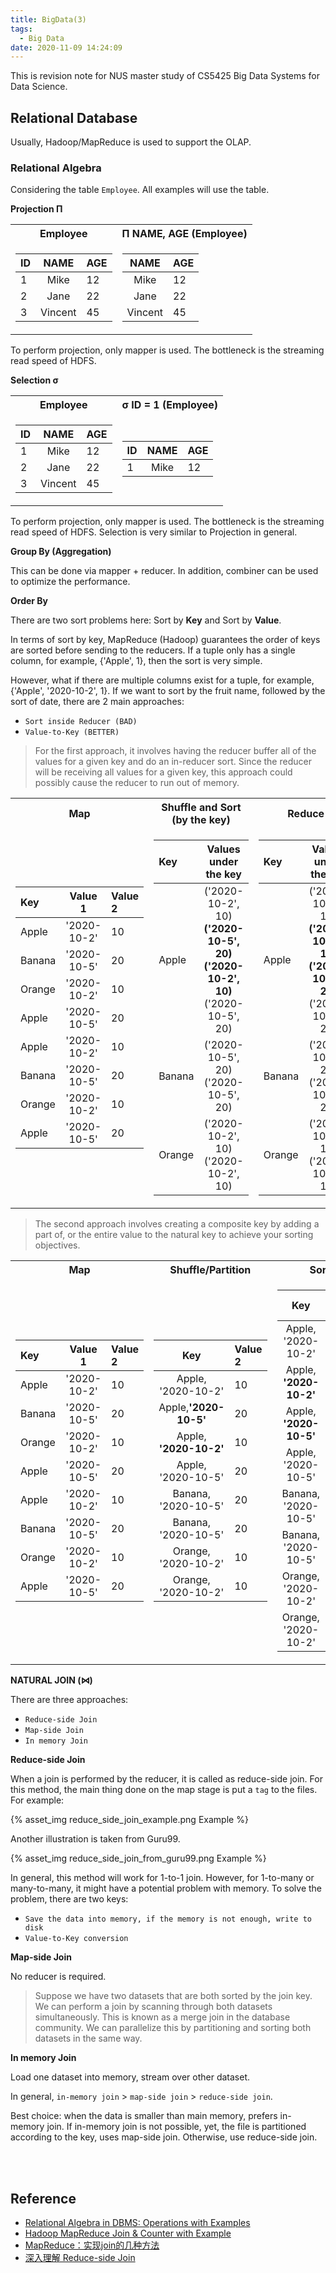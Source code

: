 ```yaml
---
title: BigData(3)
tags:
  - Big Data
date: 2020-11-09 14:24:09
---
```




This is revision note for NUS master study of CS5425 Big Data Systems for Data Science.

## Relational Database
Usually, Hadoop/MapReduce is used to support the OLAP.

### Relational Algebra

Considering the table `Employee`. All examples will use the table.

**Projection Π**

<table>
<tr><th> Employee </th><th> Π NAME, AGE (Employee) </th></tr>
<tr><td>

| ID    | NAME | AGE |
| :---- | :----:  | :---- |
| 1 | Mike | 12 |
| 2 | Jane | 22 |
| 3 | Vincent | 45 |

</td><td>

| NAME | AGE |
| :----:  | :---- |
| Mike | 12 |
| Jane | 22 |
| Vincent | 45 |

</td></tr> </table>

To perform projection, only mapper is used. The bottleneck is the streaming read speed of HDFS.

**Selection σ**

<table>
<tr><th> Employee </th><th> σ ID = 1 (Employee) </th></tr>
<tr><td>

| ID    | NAME | AGE |
| :---- | :----:  | :---- |
| 1 | Mike | 12 |
| 2 | Jane | 22 |
| 3 | Vincent | 45 |

</td><td>

| ID    | NAME | AGE |
| :---- | :----:  | :---- |
| 1 | Mike | 12 |

</td></tr> </table>

To perform projection, only mapper is used. The bottleneck is the streaming read speed of HDFS. Selection is very similar to Projection in general.

**Group By (Aggregation)**

This can be done via mapper + reducer. In addition, combiner can be used to optimize the performance. 

**Order By**

There are two sort problems here: Sort by **Key** and Sort by **Value**.

In terms of sort by key, MapReduce (Hadoop) guarantees the order of keys are sorted before sending to the reducers. If a tuple only has a single column, for example, {'Apple', 1}, then the sort is very simple.

However, what if there are multiple columns exist for a tuple, for example, {'Apple', '2020-10-2', 1}. If we want to sort by the fruit name, followed by the sort of date, there are 2 main approaches:

- `Sort inside Reducer (BAD)`
- `Value-to-Key (BETTER)`

> For the first approach, it involves having the reducer buffer all of the values for a given key and do an in-reducer sort. Since the reducer will be receiving all values for a given key, this approach could possibly cause the reducer to run out of memory. 

<table>
<tr>
  <th> Map </th>
  <th> Shuffle and Sort (by the key) </th>
  <th> Reduce </th>
</tr>
<tr>

<td>

| Key    | Value 1 | Value 2 |
| :---- | :----:  | :---- |
| Apple | '2020-10-2' | 10 |
| Banana | '2020-10-5' | 20 |
| Orange | '2020-10-2' | 10 |
| Apple | '2020-10-5' | 20 |
| Apple | '2020-10-2' | 10 |
| Banana | '2020-10-5' | 20 |
| Orange | '2020-10-2' | 10 |
| Apple | '2020-10-5' | 20 |
</td>
<td>

| Key    | Values under the key | 
| :---- | :----:  | 
| Apple | ('2020-10-2', 10)<br/> **('2020-10-5', 20)**<br/> **('2020-10-2', 10)**<br/> ('2020-10-5', 20) | 
| Banana | ('2020-10-5', 20)<br/> ('2020-10-5', 20) | 
| Orange | ('2020-10-2', 10)<br/> ('2020-10-2', 10) | 

</td>
<td>

| Key    | Values under the key | 
| :---- | :----:  | 
| Apple | ('2020-10-2', 10)<br/>  **('2020-10-2', 10)**<br/> **('2020-10-5', 20)**<br/>('2020-10-5', 20) | 
| Banana | ('2020-10-5', 20)<br/> ('2020-10-5', 20) | 
| Orange | ('2020-10-2', 10)<br/> ('2020-10-2', 10) | 
</td>
</tr> 

</table>

>The second approach involves creating a composite key by adding a part of, or the entire value to the natural key to achieve your sorting objectives. 

<table>
<tr>
  <th> Map </th>
  <th> Shuffle/Partition </th>
  <th> Sort </th>
</tr>
<tr>

<td>

| Key    | Value 1 | Value 2 |
| :---- | :----:  | :---- |
| Apple | '2020-10-2' | 10 |
| Banana | '2020-10-5' | 20 |
| Orange | '2020-10-2' | 10 |
| Apple | '2020-10-5' | 20 |
| Apple | '2020-10-2' | 10 |
| Banana | '2020-10-5' | 20 |
| Orange | '2020-10-2' | 10 |
| Apple | '2020-10-5' | 20 |
</td>
<td>

| Key    | Value 2 |
| :----:  | :---- |
| Apple, '2020-10-2' | 10 |
| Apple,**'2020-10-5'** | 20 |
| Apple, **'2020-10-2'** | 10 |
| Apple, '2020-10-5' | 20 |
| Banana, '2020-10-5' | 20 |
| Banana, '2020-10-5' | 20 |
| Orange, '2020-10-2' | 10 |
| Orange, '2020-10-2' | 10 |


</td>
<td>

| Key | Value 2 |
| :----:  | :---- |
| Apple, '2020-10-2' | 10 |
| Apple, **'2020-10-2'** | 20 |
| Apple, **'2020-10-5'** | 10 |
| Apple, '2020-10-5' | 20 |
| Banana, '2020-10-5' | 20 |
| Banana, '2020-10-5' | 20 |
| Orange, '2020-10-2' | 10 |
| Orange, '2020-10-2' | 10 |
</td>
</tr> 

</table>

**NATURAL JOIN (⋈)**

There are three approaches:

- `Reduce-side Join`
- `Map-side Join`
- `In memory Join`

**Reduce-side Join**

When a join is performed by the reducer, it is called as reduce-side join. For this method, the main thing done on the map stage is put a `tag` to the files. For example:

{% asset_img reduce_side_join_example.png Example %}

Another illustration is taken from Guru99.

{% asset_img reduce_side_join_from_guru99.png Example %}

In general, this method will work for 1-to-1 join. However, for 1-to-many or many-to-many, it might have a potential problem with memory. To solve the problem, there are two keys:

- `Save the data into memory, if the memory is not enough, write to disk`
- `Value-to-Key conversion`

**Map-side Join**

No reducer is required. 
> Suppose we have two datasets that are both sorted by the join key. We can perform a join by scanning through both datasets simultaneously. This is known as a merge join in the database community. We can parallelize this by partitioning and sorting both datasets in the same way. 

**In memory Join**

Load one dataset into memory, stream over other dataset.

In general, `in-memory join` > `map-side join` > `reduce-side join`.

Best choice: when the data is smaller than main memory, prefers in-memory join. If in-memory join is not possible, yet, the file is partitioned according to the key, uses map-side join. Otherwise, use reduce-side join. 




<br/>
<br/>

## Reference
- [Relational Algebra in DBMS: Operations with Examples](https://www.guru99.com/relational-algebra-dbms.html)  
- [Hadoop MapReduce Join & Counter with Example](https://www.guru99.com/introduction-to-counters-joins-in-map-reduce.html)  
- [MapReduce：实现join的几种方法](https://blog.csdn.net/sofuzi/article/details/81265402)  
- [深入理解 Reduce-side Join](http://shzhangji.com/cnblogs/2015/01/13/understand-reduce-side-join/)


